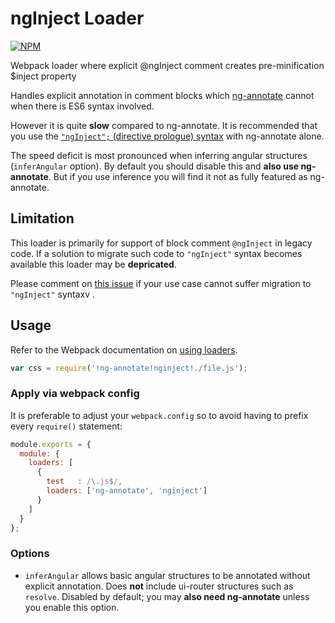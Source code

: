 # ngInject Loader

[![NPM](https://nodei.co/npm/nginject-loader.png)](http://github.com/bholloway/nginject-loader)

Webpack loader where explicit @ngInject comment creates pre-minification $inject property

Handles explicit annotation in comment blocks which [ng-annotate](https://www.npmjs.com/package/ng-annotate-loader) cannot when there is ES6 syntax involved.

However it is quite **slow** compared to ng-annotate. It is recommended that you use the [`"ngInject";` (directive prologue) syntax](https://github.com/olov/ng-annotate#es6-and-typescript-support) with ng-annotate alone.

The speed deficit is most pronounced when inferring angular structures (`inferAngular` option). By default you should disable this and **also use ng-annotate**. But if you use inference you will find it not as fully featured as ng-annotate.

## Limitation

This loader is primarily for support of block comment `@ngInject` in legacy code. If a solution to migrate such code to `"ngInject"` syntax becomes available this loader may be **depricated**.

Please comment on [this issue](https://github.com/bholloway/nginject-loader/issues/2) if your use case cannot suffer migration to `"ngInject"` syntaxv .


## Usage

Refer to the Webpack documentation on [using loaders](http://webpack.github.io/docs/using-loaders.html).

``` javascript
var css = require('!ng-annotate!nginject!./file.js');
```

### Apply via webpack config

It is preferable to adjust your `webpack.config` so to avoid having to prefix every `require()` statement:

``` javascript
module.exports = {
  module: {
    loaders: [
      {
        test   : /\.js$/,
        loaders: ['ng-annotate', 'nginject']
      }
    ]
  }
};
```

### Options

* `inferAngular` allows basic angular structures to be annotated without explicit annotation. Does **not** include ui-router structures such as `resolve`. Disabled by default; you may **also need ng-annotate** unless you enable this option.